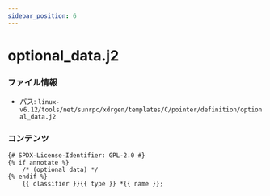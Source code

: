 ```yaml
---
sidebar_position: 6
---
```

# optional_data.j2

### ファイル情報

- パス: `linux-v6.12/tools/net/sunrpc/xdrgen/templates/C/pointer/definition/optional_data.j2`

### コンテンツ

```j2
{# SPDX-License-Identifier: GPL-2.0 #}
{% if annotate %}
	/* (optional data) */
{% endif %}
	{{ classifier }}{{ type }} *{{ name }};

```
